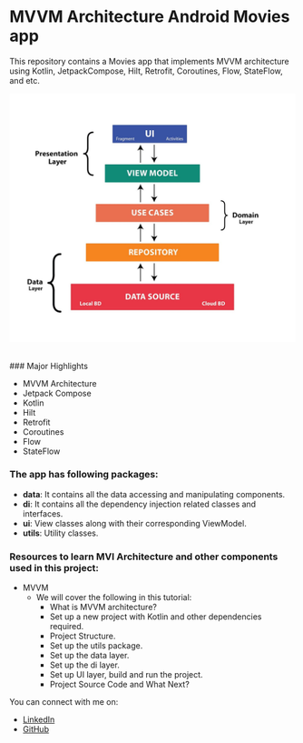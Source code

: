 # MVVM Architecture Android Movies app

This repository contains a Movies app that implements MVVM architecture using Kotlin, JetpackCompose, Hilt,
Retrofit, Coroutines, Flow, StateFlow, and etc.
<p align="center">
  <img src="https://github.com/youssefshaaban/MarvelApp/blob/main/design-architecture.jpg">
</p>
<br>
### Major Highlights

- MVVM Architecture
- Jetpack Compose
- Kotlin
- Hilt
- Retrofit
- Coroutines
- Flow
- StateFlow

### The app has following packages:

- **data**: It contains all the data accessing and manipulating components.
- **di**: It contains all the dependency injection related classes and interfaces.
- **ui**: View classes along with their corresponding ViewModel.
- **utils**: Utility classes.

### Resources to learn MVI Architecture and other components used in this project:

- MVVM
    - We will cover the following in this tutorial:
        - What is MVVM architecture?
        - Set up a new project with Kotlin and other dependencies required.
        - Project Structure.
        - Set up the utils package.
        - Set up the data layer.
        - Set up the di layer.
        - Set up UI layer, build and run the project.
        - Project Source Code and What Next?


You can connect with me on:
- [LinkedIn](https://www.linkedin.com/in/yousef-shaaban-09b478b7/)
- [GitHub](https://github.com/youssefshaaban)
